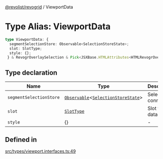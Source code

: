 [@revolist/revogrid](README.md) / ViewportData

# Type Alias: ViewportData

```ts
type ViewportData: {
  segmentSelectionStore: Observable<SelectionStoreState>;
  slot: SlotType;
  style: {};
 } & RevogrOverlaySelection & Pick<JSXBase.HTMLAttributes<HTMLRevogrOverlaySelectionElement>, "ref"> & Pick<JSXBase.HTMLAttributes<HTMLRevogrDataElement>, "ref"> & RevogrData;
```

## Type declaration

| Name | Type | Description | Defined in |
| ------ | ------ | ------ | ------ |
| `segmentSelectionStore` | [`Observable`](TypeAlias.Observable.md)\<[`SelectionStoreState`](TypeAlias.SelectionStoreState.md)\> | Selection connection | [src/types/viewport.interfaces.ts:51](https://github.com/revolist/revogrid/blob/25ca3c23eae2ed21be1e6ef1fe2d086a3aef0cb1/src/types/viewport.interfaces.ts#L51) |
| `slot` | [`SlotType`](TypeAlias.SlotType.md) | Slot to put data | [src/types/viewport.interfaces.ts:54](https://github.com/revolist/revogrid/blob/25ca3c23eae2ed21be1e6ef1fe2d086a3aef0cb1/src/types/viewport.interfaces.ts#L54) |
| `style` | \{\} | - | [src/types/viewport.interfaces.ts:55](https://github.com/revolist/revogrid/blob/25ca3c23eae2ed21be1e6ef1fe2d086a3aef0cb1/src/types/viewport.interfaces.ts#L55) |

## Defined in

[src/types/viewport.interfaces.ts:49](https://github.com/revolist/revogrid/blob/25ca3c23eae2ed21be1e6ef1fe2d086a3aef0cb1/src/types/viewport.interfaces.ts#L49)
